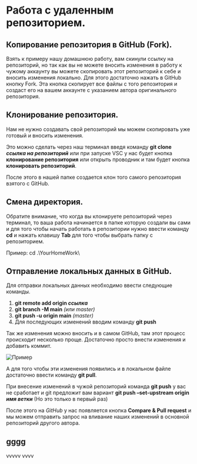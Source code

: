 # Работа с удаленным репозиторием.

## Копирование репозитория в GitHub (Fork).

Взять к примеру нашу домашнюю работу, вам скинули ссылку на репозиторий, но так как вы не можете вносить изменения в работу к чужому аккаунту вы можете скопировать этот репозиторий к себе и вносить изменения локально. Для этого достаточно нажать в GitHub кнопку Fork. Эта кнопка скопирует все файлы с того репозитория и создаст его на вашем аккаунте с указанием автора оригинального репозитория.
 
## Клонирование репозитория.

Нам не нужно создавать свой репозиторий мы можем скопировать уже готовый и вносить изменения.

Это можно сделать через наш терминал введя команду **git clone _ссылка на репозиторий_**  или при запуске VSC у нас будет  кнопка **клонирование репозитория** или открыть проводник и там будет кнопка **клонировать репозиторий**.

После этого в нашей папке создается клон того самого репозитория взятого с GitHub. 

## Смена директория.

Обратите внимание, что когда вы клонируете репозиторий через терминал, то ваша работа начинается в папке которую создали вы сами и для того чтобы начать работать в репозитории нужно ввести команду **cd** и нажать клавишу **Tab** для того чтобы выбрать папку с репозиторием.

Пример:
cd .\YourHomeWork\

## Отправление локальных данных в GitHub.

Для отправки локальных данных необходимо ввести следующие команды.

1. **git remote add origin _ссылка_**
2. **git branch -M main** _(или master)_
3. **git push -u origin main** _(master)_
4. Для последующих изменений вводим команду **git push**

Так же изменения можно вносить и в самом GitHub, там этот процесс происходит несколько проще. Достаточно просто внести изменения и добавить коммит. 

![Пример](1.png)

А для того чтобы эти изменения появились и в локальном файле достаточно ввести команду **git pull**.

При внесение изменений в чужой репозиторий команда **git push** у вас не сработает и git  предложит вам вариант **git push –set-upstream origin _имя ветки_** (Но это только в первый раз)

После этого на *GitHub* у нас появляется кнопка **Compare & Pull request** и мы можем отправить запрос на вливание наших изменений в основной репозиторий другого автора. 
## gggg
vvvvv
vvvv
##

##
